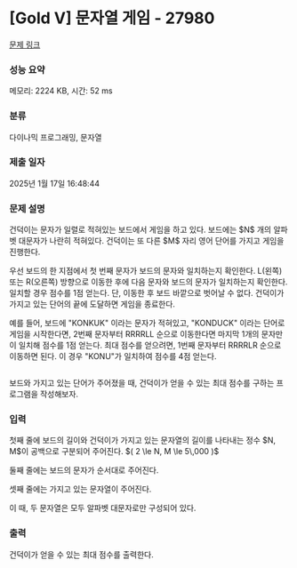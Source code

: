 # [Gold V] 문자열 게임 - 27980 

[문제 링크](https://www.acmicpc.net/problem/27980) 

### 성능 요약

메모리: 2224 KB, 시간: 52 ms

### 분류

다이나믹 프로그래밍, 문자열

### 제출 일자

2025년 1월 17일 16:48:44

### 문제 설명

<p>건덕이는 문자가 일렬로 적혀있는 보드에서 게임을 하고 있다. 보드에는 $N$ 개의 알파벳 대문자가 나란히 적혀있다. 건덕이는 또 다른 $M$ 자리 영어 단어를 가지고 게임을 진행한다.</p>

<p>우선 보드의 한 지점에서 첫 번째 문자가 보드의 문자와 일치하는지 확인한다. L(왼쪽) 또는 R(오른쪽) 방향으로 이동한 후에 다음 문자와 보드의 문자가 일치하는지 확인한다. 일치할 경우 점수를 1점 얻는다. 단, 이동한 후 보드 바깥으로 벗어날 수 없다. 건덕이가 가지고 있는 단어의 끝에 도달하면 게임을 종료한다.</p>

<p>예를 들어, 보드에 "KONKUK" 이라는 문자가 적혀있고, "KONDUCK" 이라는 단어로 게임을 시작한다면, 2번째 문자부터 RRRRLL 순으로 이동한다면 마지막 1개의 문자만이 일치해 점수를 1점 얻는다. 최대 점수를 얻으려면, 1번째 문자부터 RRRRLR 순으로 이동하면 된다. 이 경우 "KONU"가 일치하여 점수를 4점 얻는다.</p>

<p style="text-align: center;"><img alt="" src=""></p>

<p>보드와 가지고 있는 단어가 주어졌을 때, 건덕이가 얻을 수 있는 최대 점수를 구하는 프로그램을 작성해보자.</p>

### 입력 

 <p>첫째 줄에 보드의 길이와 건덕이가 가지고 있는 문자열의 길이를 나타내는 정수 $N, M$이 공백으로 구분되어 주어진다. $( 2 \le N, M \le 5\,000 )$</p>

<p>둘째 줄에는 보드의 문자가 순서대로 주어진다.</p>

<p>셋째 줄에는 가지고 있는 문자열이 주어진다.</p>

<p>이 때, 두 문자열은 모두 알파벳 대문자로만 구성되어 있다.</p>

### 출력 

 <p>건덕이가 얻을 수 있는 최대 점수를 출력한다.</p>

